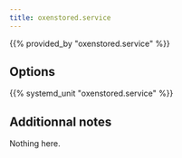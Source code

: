 ```yaml
---
title: oxenstored.service
---
```


{{% provided_by "oxenstored.service" %}}

## Options

{{% systemd_unit "oxenstored.service" %}}

## Additionnal notes

Nothing here.